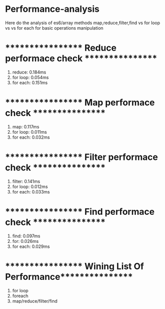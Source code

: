 # Performance-analysis
Here do the analysis of es6/array methods map,reduce,filter,find vs for loop vs vs for each for basic operations manipulation 

# **************** Reduce performace check ***************
1. reduce: 0.184ms
2. for loop: 0.054ms
3. for each: 0.151ms
# **************** Map performace check ***************
1. map: 0.117ms
2. for loop: 0.011ms
3. for each: 0.032ms
# **************** Filter performace check ***************
1. filter: 0.141ms
2. for loop: 0.012ms
3. for each: 0.033ms
# **************** Find performace check ***************
1. find: 0.097ms
2. for: 0.026ms
3. for each: 0.029ms
# **************** Wining List Of Performance***************
1. for loop 
2. foreach
3. map/reduce/filter/find
